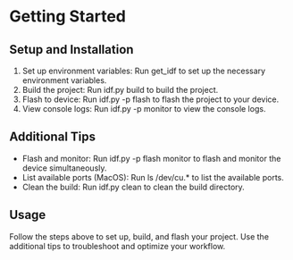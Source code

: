 Getting Started
====================


Setup and Installation
---------------------------

1. Set up environment variables: Run get_idf to set up the necessary environment variables.
2. Build the project: Run idf.py build to build the project.
3. Flash to device: Run idf.py -p <port> flash to flash the project to your device.
4. View console logs: Run idf.py -p <port> monitor to view the console logs.


Additional Tips
-------------------

- Flash and monitor: Run idf.py -p <port> flash monitor to flash and monitor the device simultaneously.
- List available ports (MacOS): Run ls /dev/cu.* to list the available ports.
- Clean the build: Run idf.py clean to clean the build directory.


Usage
-----

Follow the steps above to set up, build, and flash your project. Use the additional tips to troubleshoot and optimize your workflow.